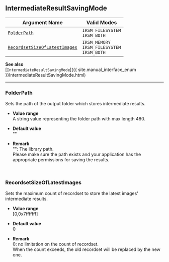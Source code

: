 ## IntermediateResultSavingMode
 
| Argument Name | Valid Modes |
| ------------- | ----------- | 
| [`FolderPath`](#folderpath) | `IRSM_FILESYSTEM`<br>`IRSM_BOTH` |
| [`RecordsetSizeOfLatestImages`](#recordsetsizeoflatestimages) | `IRSM_MEMORY`<br>`IRSM_FILESYSTEM`<br>`IRSM_BOTH` |

**See also**   
[`IntermediateResultSavingMode`]({{ site.manual_interface_enum }}IntermediateResultSavingMode.html)

---

### FolderPath
Sets the path of the output folder which stores intermediate results.  

- **Value range**   
   A string value representing the folder path with max length 480.   
   
- **Default value**   
   ""  
 
- **Remark**     
   "": The library path.    
   Please make sure the path exists and your application has the appropriate permissions for saving the results.
   
&nbsp; 

### RecordsetSizeOfLatestImages
Sets the maximum count of recordset to store the latest images' intermediate results.

- **Value range**   
   [0,0x7fffffff]   
   
- **Default value**   
   0  
 
- **Remark**     
   0: no limitation on the count of recordset.   
   When the count exceeds, the old recordset will be replaced by the new one.

